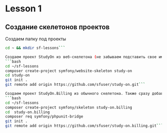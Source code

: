 # Lesson 1

## Создание скелетонов проектов

Создаем папку под проекты
```bash
cd ~ && mkdir sf-lessons```

Создаем проект StudyOn из веб-скелетона (не забываем подставить свое имя в адресе git-репозитория).
```bash
cd ~/sf-lessons
composer create-project symfony/website-skeleton study-on
cd study-on
git init .
git remote add origin https://github.com/sfuser/study-on.git```

Создаем проект StudyOn.Billing из обычного скелетона. Также сразу добавим PHPUnit для тестов (в website-skeleton он устанавливается сразу).
```bash
cd ~/sf-lessons
composer create-project symfony/skeleton study-on.billing
cd  study-on.billing
composer req symfony/phpunit-bridge
git init .
git remote add origin https://github.com/sfuser/study-on.billing.git```